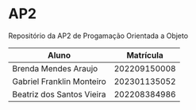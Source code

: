 # AP2 
Repositório da AP2 de Progamação Orientada a Objeto



Aluno | Matrícula
--------------------------------|---------------------------
Brenda Mendes Araujo | 202209150008
Gabriel Franklin Monteiro	 | 202301135052
Beatriz dos Santos Vieira  | 202208384986
